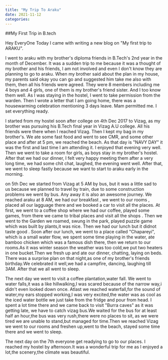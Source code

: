 ```yaml
---
title: "My Trip To Araku"
date: 2021-11-12
categories:
---
```



##My First Trip in B.tech

Hey EveryOne Today I came with writing a new blog on "My first trip to ARAKU".

I went to araku with my brother's diploma friends in B.Tech's 2nd year in the month of December. It was a sudden trip to me because it was a thought of my brother and his friends, I am not involved and even I don't know they are planning to go to araku. When my brother said about the plan in my house, my parents said okay you can go and suggested him take me also with them, then all his friends were agreed. They were 8 members including me 4 boys and 4 girls, one of them is my brother's friend sister. And I too know them well. As I was staying in the hostel, I went to take permission from the warden. Then I wrote a letter that I am going home, there was a housewarming celebration mentioning 3 days leave. Mam permitted me. I set everything ready.
	
I started from my hostel soon after college on 4th Dec 2017 to Vizag, as my brother was pursuing his B.Tech final year in Vizag A.U college. All his friends were there when I reached Vizag. Then I kept my bag in my brother's. We ate some fast food and went to see CMR, and some other place and after at 5 pm, we reached the beach. As that day is "NAVY DAY" it was the first and last time I am attending it. I enjoyed that evening very well. Then we went to take a room for girls, as boys stay in my brother's hostel. After that we had our dinner, I felt very happy meeting them after a very long time, we had some chit chat, laughed, the evening went well. After that, we went to sleep fastly because we want to start to araku early in the morning.

on 5th Dec we started from Vizag at 5 AM by bus, but it was a little sad to us because we planned to travel by train, due to some construction problems we went by bus. Any away it is also an awesome journey. We reached araku at 8 AM, we had our breakfast , we went to our rooms , placed all our lagguage there and we booked a car to visit all the places. At first, we went to a coffee shop where we had our coffee, played some games, from there we came to tribal places and visit all the shops . Then we went to the Garden we roamed, swung in the park, played puzzle game which was built by plants,it was nice. Then we had our lunch but it didnot taste good . Soon after our lunch, we went to a place called "Chapareyi", which is a small water flow, we spent some time playing in the water, ate bamboo chicken which was a famous dish there, then we return to our rooms.As it was winter season the weather was too cold,we put two heaters in one bucket.Then we fresh up and ate our dinner, chatting, laying on beds. There was a surprise plan on that night,as one of my brother's friends birthday.We celebrated it well,we had a campfire, dancing, laughing till 3AM. After that we all went to sleep.

The next day we went to visit a coffee plantation,water fall. We went to water falls,it was a like hillwalking,I was scared because of the narrow way,i didn't even looked down once. Atlast we reached waterfall,for the sound of water,my ears stopped working,I was very excited,the water was as cool as the iced water bottle we just take from the fridge and pour from head. I spent a lot time there and we came back to visit "Burra caves" as it was getting late, we have to catch vizag bus.We waited for the bus for at least half an hour,the bus was very rush,there were no places to sit, as we were tired we are unable to stand,but managed for time.Then we reached Vizag we went to our rooms and freshen up,went to the beach, stayed some time there and we went to sleep.

The next day on the 7th everyone get readying to go to our places. I reached my hostel by afternoon.It was a wonderful trip for me as I enjoyed a lot,the scenery,the climate was beautiful.


